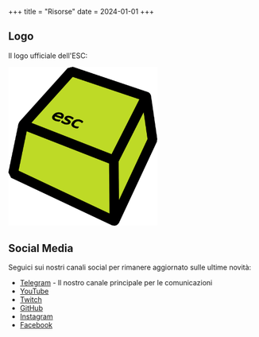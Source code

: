 +++
title = "Risorse"
date = 2024-01-01
+++

## Logo

Il logo ufficiale dell'ESC:

<img src="/images/ESC.png" alt="Logo ESC" width="300">

## Social Media

Seguici sui nostri canali social per rimanere aggiornato sulle ultime novità:

* [Telegram](https://t.me/endsummercamp) - Il nostro canale principale per le comunicazioni
* [YouTube](https://www.youtube.com/endsummercamp)
* [Twitch](https://www.twitch.tv/endsummercamp)
* [GitHub](https://github.com/endsummercamp)
* [Instagram](https://www.instagram.com/endsummercamp/)
* [Facebook](https://www.facebook.com/endsummercamp)

